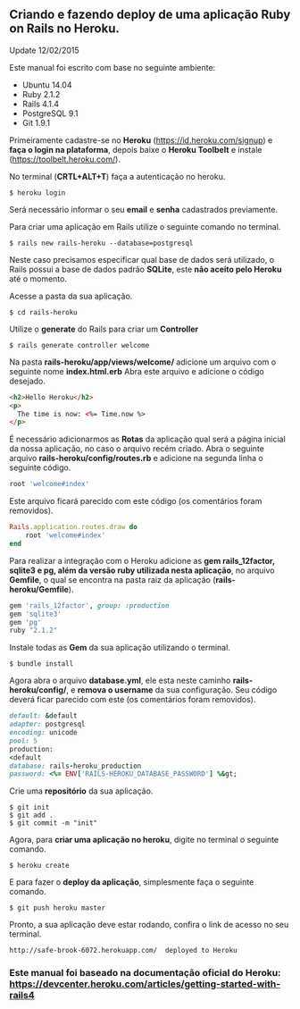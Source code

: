 ## Criando e fazendo deploy de uma aplicação Ruby on Rails no Heroku.

Update 12/02/2015

Este manual foi escrito com base no seguinte ambiente:

- Ubuntu 14.04
- Ruby 2.1.2
- Rails 4.1.4
- PostgreSQL 9.1
- Git 1.9.1

Primeiramente cadastre-se no **Heroku** (https://id.heroku.com/signup) e **faça o login na plataforma**, depois baixe o **Heroku Toolbelt** e instale (https://toolbelt.heroku.com/).

No terminal (**CRTL+ALT+T**) faça a autenticação no heroku.

```
$ heroku login
```

Será necessário informar o seu **email** e **senha** cadastrados previamente.

Para criar uma aplicação em Rails utilize o seguinte comando no terminal.

```
$ rails new rails-heroku --database=postgresql
```

Neste caso precisamos especificar qual base de dados será utilizado, o Rails possui a base de dados padrão **SQLite**, este **não aceito pelo Heroku** até o momento.

Acesse a pasta da sua aplicação.

```
$ cd rails-heroku
```

Utilize o **generate** do Rails para criar um **Controller**

```
$ rails generate controller welcome
```

Na pasta **rails-heroku/app/views/welcome/** adicione um arquivo com o seguinte nome **index.html.erb**
Abra este arquivo e adicione o código desejado.

```html
<h2>Hello Heroku</h2>
<p>
  The time is now: <%= Time.now %>
</p>
```

É necessário adicionarmos as **Rotas** da aplicação qual será a página inicial da nossa aplicação, no caso o arquivo recém criado. Abra o seguinte arquivo **rails-heroku/config/routes.rb** e adicione na segunda linha o seguinte código.

```ruby
root 'welcome#index'
```

Este arquivo ficará parecido com este código (os comentários foram removidos).

```ruby
Rails.application.routes.draw do
	root 'welcome#index'
end
```

Para realizar a integração com o Heroku adicione as **gem rails_12factor, sqlite3 e pg, além da versão ruby utilizada nesta aplicação**, no arquivo **Gemfile**, o qual se encontra na pasta raiz da aplicação (**rails-heroku/Gemfile**).

```ruby
gem 'rails_12factor', group: :production
gem 'sqlite3'
gem 'pg'
ruby "2.1.2"
```
Instale todas as **Gem** da sua aplicação utilizando o terminal.

```
$ bundle install
```

Agora abra o arquivo **database.yml**, ele esta neste caminho **rails-heroku/config/**, e **remova o username** da sua configuração. Seu código deverá ficar parecido com este (os comentários foram removidos).

```ruby
default: &default
adapter: postgresql
encoding: unicode
pool: 5
production:
<default
database: rails-heroku_production
password: <%= ENV['RAILS-HEROKU_DATABASE_PASSWORD'] %&gt;
```

Crie uma **repositório** da sua aplicação.

```
$ git init
$ git add .
$ git commit -m "init"
```

Agora, para **criar uma aplicação no heroku**, digite no terminal o seguinte comando.

```
$ heroku create
```

E para fazer o **deploy da aplicação**, simplesmente faça o seguinte comando.

```
$ git push heroku master
```

Pronto, a sua aplicação deve estar rodando, confira o link de acesso no seu terminal.

```
http://safe-brook-6072.herokuapp.com/  deployed to Heroku
```
### Este manual foi baseado na documentação oficial do Heroku: https://devcenter.heroku.com/articles/getting-started-with-rails4
